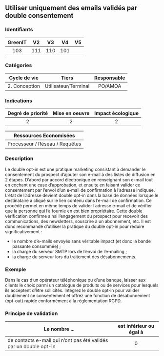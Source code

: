 ## Utiliser uniquement des emails validés par double consentement

### Identifiants

| GreenIT |  V2  |  V3  | V4  | V5  |
|:-------:|:----:|:----:|:---:|:---:|
|  103    | 111  | 110  | 101 |

### Catégories

| Cycle de vie |  Tiers  |  Responsable  |
|:---------:|:----:|:----:|
| 2. Conception | Utilisateur/Terminal | PO/AMOA |

### Indications

| Degré de priorité | Mise en oeuvre |  Impact écologique    |
|:-------------------:|:--------------:|:---------------------:|
| 2 |       2        | 2 |

|Ressources Economisées                                      |
|:----------------------------------------------------------:|
|  Processeur / Réseau / Requêtes |

### Description

Le double opt-in est une pratique marketing consistant à demander le consentement du prospect d’ajouter son e-mail à des listes de diffusion en 2 étapes. D’abord par accord électronique en renseignant son e-mail tout en cochant une case d’approbation, et ensuite en faisant valider ce consentement par l’envoi d’un e-mail de confirmation à l’adresse indiquée. L’état de l’adresse devient double opt-in dans la base de données lorsque le destinataire a cliqué sur le lien contenu dans l’e-mail de confirmation.
Ce procédé permet en même temps de valider l’adresse e-mail et de vérifier que la personne qui l’a fournie en est bien propriétaire. Cette double vérification confirme ainsi l’engagement du prospect pour recevoir des communications, des newsletters, souscrire à un abonnement, etc.
Il est donc recommandé d’utiliser la pratique du double opt-in pour réduire significativement :
 - le nombre d’e-mails envoyés sans véritable impact (et donc la bande passante consommée) ;
 - la charge du serveur SMTP lors de l’envoi de l’e-mailing ;
 - la charge du serveur lors du traitement des désabonnements.

### Exemple

Dans le cas d’un opérateur téléphonique ou d’une banque, laisser aux clients le choix parmi un catalogue de produits ou de services pour lesquels ils acceptent d’être sollicités. Intégrez le double opt-in pour valider doublement ce consentement et offrez une fonction de désabonnement (opt-out) rapide conformément à la réglementation RGPD.

### Principe de validation

| Le nombre ...     | est inférieur ou égal à   |  
|-------------------|:-------------------------:|
|  de contacts e-mail qui n’ont pas été validés par un double opt-in | 0  |
